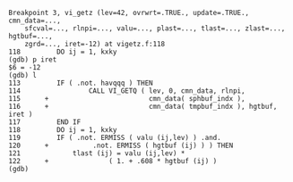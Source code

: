 	
	Breakpoint 3, vi_getz (lev=42, ovrwrt=.TRUE., update=.TRUE., cmn_data=..., 
	    sfcval=..., rlnpi=..., valu=..., plast=..., tlast=..., zlast=..., hgtbuf=..., 
	    zgrd=..., iret=-12) at vigetz.f:118
	118		    DO ij = 1, kxky
	(gdb) p iret
	$6 = -12
	(gdb) l
	113		    IF ( .not. havqqq ) THEN
	114	                CALL VI_GETQ ( lev, 0, cmn_data, rlnpi, 
	115	     +                         cmn_data( sphbuf_indx ), 
	116	     +                         cmn_data( tmpbuf_indx ), hgtbuf, iret )
	117		    END IF
	118		    DO ij = 1, kxky
	119			IF ( .not. ERMISS ( valu (ij,lev) ) .and.
	120	     +		     .not. ERMISS ( hgtbuf (ij) ) ) THEN
	121			    tlast (ij) = valu (ij,lev) *
	122	     +				 ( 1. + .608 * hgtbuf (ij) )
	(gdb) 
	
